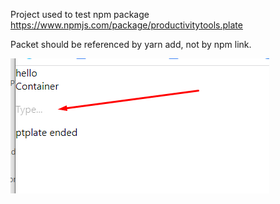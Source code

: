 Project used to test npm package https://www.npmjs.com/package/productivitytools.plate


Packet should be referenced by yarn add, not by npm link.

![](Images/2023-05-12-08-42-04.png)
